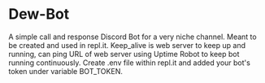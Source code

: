 # Dew-Bot
A simple call and response Discord Bot for a very niche channel.
Meant to be created and used in repl.it. 
Keep_alive is web server to keep up and running, can ping URL of web server using Uptime Robot to keep bot running continuously.
Create .env file within repl.it and added your bot's token under variable BOT_TOKEN.
